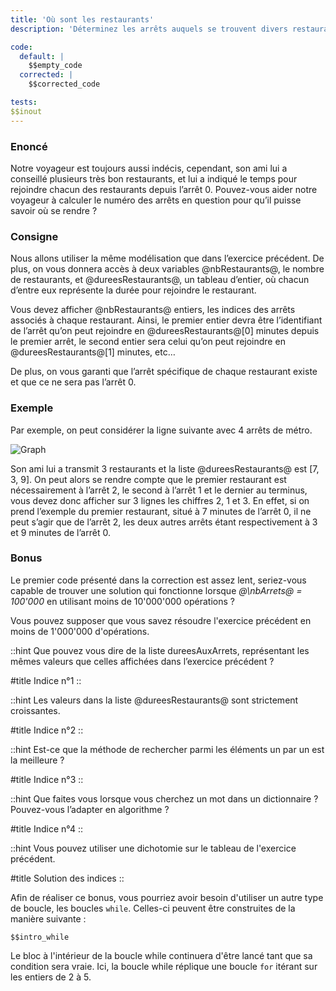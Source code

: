 ```yaml
---
title: 'Où sont les restaurants'
description: 'Déterminez les arrêts auquels se trouvent divers restaurants'

code:
  default: |
    $$empty_code
  corrected: |
    $$corrected_code

tests:
$$inout
---
```


### Enoncé

Notre voyageur est toujours aussi indécis, cependant, son ami lui a conseillé plusieurs très bon restaurants, et lui a indiqué le temps pour rejoindre chacun des restaurants depuis l’arrêt 0. Pouvez-vous aider notre voyageur à calculer le numéro des arrêts en question pour qu’il puisse savoir où se rendre ?

### Consigne

Nous allons utiliser la même modélisation que dans l’exercice précédent. De plus, on vous donnera accès à deux variables @nbRestaurants@, le nombre de restaurants, et @dureesRestaurants@, un tableau d’entier, où chacun d’entre eux représente la durée pour rejoindre le restaurant.

Vous devez afficher @nbRestaurants@ entiers, les indices des arrêts associés à chaque restaurant. Ainsi, le premier entier devra être l’identifiant de l’arrêt qu’on peut rejoindre en @dureesRestaurants@[0] minutes depuis le premier arrêt, le second entier sera celui qu’on peut rejoindre en @dureesRestaurants@[1] minutes, etc…

De plus, on vous garanti que l’arrêt spécifique de chaque restaurant existe et que ce ne sera pas l’arrêt 0.

### Exemple

Par exemple, on peut considérer la ligne suivante avec 4 arrêts de métro.

![Graph](/polympiads/graph-metro-polympiads.png)

Son ami lui a transmit 3 restaurants et la liste @dureesRestaurants@ est [7, 3, 9]. On peut alors se rendre compte que le premier restaurant est nécessairement à l’arrêt 2, le second à l’arrêt 1 et le dernier au terminus, vous devez donc afficher sur 3 lignes les chiffres 2, 1 et 3. En effet, si on prend l’exemple du premier restaurant, situé à 7 minutes de l’arrêt 0, il ne peut s’agir que de l’arrêt 2, les deux autres arrêts étant respectivement à 3 et 9 minutes de l’arrêt 0.

### Bonus

Le premier code présenté dans la correction est assez lent, seriez-vous capable de trouver une solution qui fonctionne lorsque _@\nbArrets@ = 100'000_ en utilisant moins de 10'000'000 opérations ?

Vous pouvez supposer que vous savez résoudre l'exercice précédent en moins de 1'000'000 d'opérations.

::hint
Que pouvez vous dire de la liste dureesAuxArrets, représentant les mêmes valeurs que celles affichées dans l’exercice précédent ?

#title
Indice n°1
::

::hint
Les valeurs dans la liste @dureesRestaurants@ sont strictement croissantes.

#title
Indice n°2
::

::hint
Est-ce que la méthode de rechercher parmi les éléments un par un est la meilleure ?

#title
Indice n°3
::

::hint
Que faites vous lorsque vous cherchez un mot dans un dictionnaire ? Pouvez-vous l’adapter en algorithme ?

#title
Indice n°4
::

::hint
Vous pouvez utiliser une dichotomie sur le tableau de l'exercice précédent.

#title
Solution des indices
::

Afin de réaliser ce bonus, vous pourriez avoir besoin d'utiliser un autre type de boucle, les boucles `while`. Celles-ci peuvent être construites de la manière suivante :

```$$intro_while_lang
$$intro_while
```

Le bloc à l'intérieur de la boucle while continuera d'être lancé tant que sa condition sera vraie. Ici, la boucle while réplique une boucle `for` itérant sur les entiers de 2 à 5.
